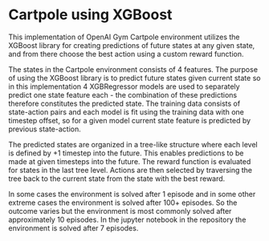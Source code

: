 # Cartpole using XGBoost
This implementation of OpenAI Gym Cartpole environment utilizes the XGBoost library for creating predictions of future states at any given state, and from there choose the best action using a custom reward function.

The states in the Cartpole environment consists of 4 features. The purpose of using the XGBoost library is to predict future states given current state so in this implementation 4 XGBRegressor models are used to separately predict one state feature each - the combination of these predictions therefore constitutes the predicted state. The training data consists of state-action pairs and each model is fit using the training data with one timestep offset, so for a given model current state feature is predicted by previous state-action. 

The predicted states are organized in a tree-like structure where each level is defined by +1 timestep into the future. 
This enables predictions to be made at given timesteps into the future.
The reward function is evaluated for states in the last tree level. Actions are then selected by traversing the tree back to the current state from the state with the best reward. 

In some cases the environment is solved after 1 episode and in some other extreme cases the environment is solved after 100+ episodes.
So the outcome varies but the environment is most commonly solved after approximately 10 episodes.
In the jupyter notebook in the repository the environment is solved after 7 episodes.


